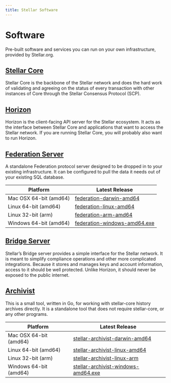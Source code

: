 ```yaml
---
title: Stellar Software
---
```

# Software

Pre-built software and services you can run on your own infrastructure, provided by Stellar.org.

## [Stellar Core](../stellar-core/learn/admin.html)
Stellar Core is the backbone of the Stellar network and does the hard work of validating and agreeing on the status of every transaction with other instances of Core through the Stellar Consensus Protocol (SCP).

## [Horizon](https://github.com/stellar/horizon)
Horizon is the client-facing API server for the Stellar ecosystem. It acts as the interface between Stellar Core and applications that want to access the Stellar network. If you are running Stellar Core, you will probably also want to run Horizon.

## [Federation Server](https://github.com/stellar/go/tree/master/services/federation)
A standalone Federation protocol server designed to be dropped in to your existing infrastructure. It can be configured to pull the data it needs out of your existing SQL database.

| Platform       | Latest Release                                                                         |
|----------------|------------------------------------------------------------------------------------------|
| Mac OSX 64-bit (amd64) | [federation-darwin-amd64](https://github.com/stellar/go/releases/download/federation-v0.2.0/federation-v0.2.0-darwin-amd64.tar.gz)      |
| Linux 64-bit (amd64)  | [federation-linux-amd64](https://github.com/stellar/go/releases/download/federation-v0.2.0/federation-v0.2.0-linux-amd64.tar.gz)       |
| Linux 32-bit (arm)  | [federation-arm-amd64](https://github.com/stellar/go/releases/download/federation-v0.2.0/federation-v0.2.0-linux-arm.tar.gz)       |
| Windows 64-bit (amd64) | [federation-windows-amd64.exe](https://github.com/stellar/go/releases/download/federation-v0.2.0/federation-v0.2.0-windows-amd64.zip) |

## [Bridge Server](https://github.com/stellar/bridge-server)
Stellar’s Bridge server provides a simple interface for the Stellar network. It is meant to simplify compliance operations and other more complicated integrations. Because it stores and manages keys and account information, access to it should be well protected. Unlike Horizon, it should never be exposed to the public internet.

## [Archivist](https://github.com/stellar/go/tree/master/tools/stellar-archivist)
This is a small tool, written in Go, for working with stellar-core history archives directly. It is a standalone tool that does not require stellar-core, or any other programs.


| Platform       | Latest Release                                                                        |
|----------------|------------------------------------------------------------------------------------------|
| Mac OSX 64-bit (amd64) | [stellar-archivist-darwin-amd64](https://github.com/stellar/go/releases/download/stellar-archivist-v0.1.0/stellar-archivist-v0.1.0-darwin-amd64.tar.gz)      |
| Linux 64-bit (amd64)   | [stellar-archivist-linux-amd64](https://github.com/stellar/go/releases/download/stellar-archivist-v0.1.0/stellar-archivist-v0.1.0-linux-amd64.tar.gz)       |
| Linux 32-bit (arm)   | [stellar-archivist-linux-arm](https://github.com/stellar/go/releases/download/stellar-archivist-v0.1.0/stellar-archivist-v0.1.0-linux-arm.tar.gz)       |
| Windows 64-bit (amd64) | [stellar-archivist-windows-amd64.exe](https://github.com/stellar/go/releases/download/stellar-archivist-v0.1.0/stellar-archivist-v0.1.0-windows-amd64.zip) |
